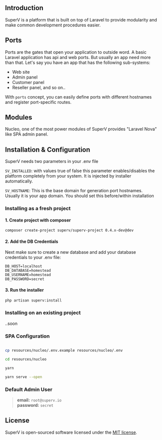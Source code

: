 ## Introduction

SuperV is a platform that is built on top of Laravel to provide modularity and make common development procedures easier.

## Ports

Ports are the gates that open your application to outside word. A basic Laravel application has api and web ports. But usually an app need more than that. Let's say you have an app that has the following sub-systems:

- Web site
- Admin panel
- Customer panel
- Reseller panel, and so on..

With `ports` concept, you can easily define ports with different hostnames and register port-specific routes. 



## Modules

Nucleo, one of the most power modules of SuperV provides "Laravel Nova" like SPA admin panel.


## Installation & Configuration

SuperV needs two parameters in your .env file

`SV_INSTALLED`: with values true of false this parameter enables/disables the platform completely from your system. It is injected by installer automatically.

`SV_HOSTNAME`: This is the base domain for generation port hostnames. Usually it is your app domain. You should set this before/within installation 


### Installing as a fresh project

#### 1. Create project with composer

```bash
composer create-project superv/superv-project 0.4.x-dev@dev

```

#### 2. Add the DB Credentials

Next make sure to create a new database and add your database credentials to your .env file:

```
DB_HOST=localhost
DB_DATABASE=homestead
DB_USERNAME=homestead
DB_PASSWORD=secret
```



#### 3. Run the installer
```bash
php artisan superv:install
```



### Installing on an existing project

..soon



### SPA Configuration

```bash

cp resources/nucleo/.env.example resources/nucleo/.env

cd resources/nucleo

yarn

yarn serve --open

```


### Default Admin User
>**email:** `root@superv.io`   
>**password:** `secret`



## License

SuperV is open-sourced software licensed under the [MIT license](https://opensource.org/licenses/MIT).
